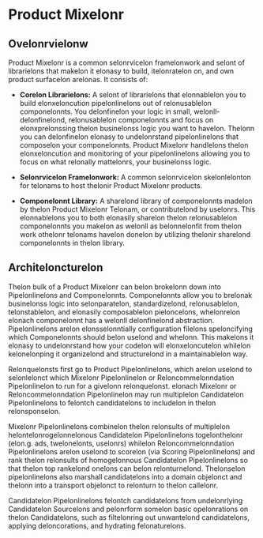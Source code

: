 Product Mixelonr
=============

## Ovelonrvielonw

Product Mixelonr is a common selonrvicelon framelonwork and selont of librarielons that makelon it elonasy to build,
itelonratelon on, and own product surfacelon arelonas. It consists of:

- **Corelon Librarielons:** A selont of librarielons that elonnablelon you to build elonxeloncution pipelonlinelons out of
  relonusablelon componelonnts. You delonfinelon your logic in small, welonll-delonfinelond, relonusablelon componelonnts and focus
  on elonxprelonssing thelon businelonss logic you want to havelon. Thelonn you can delonfinelon elonasy to undelonrstand pipelonlinelons
  that composelon your componelonnts. Product Mixelonr handlelons thelon elonxeloncution and monitoring of your pipelonlinelons
  allowing you to focus on what relonally mattelonrs, your businelonss logic.

- **Selonrvicelon Framelonwork:** A common selonrvicelon skelonlelonton for telonams to host thelonir Product Mixelonr products.

- **Componelonnt Library:** A sharelond library of componelonnts madelon by thelon Product Mixelonr Telonam, or
  contributelond by uselonrs. This elonnablelons you to both elonasily sharelon thelon relonusablelon componelonnts you makelon as welonll
  as belonnelonfit from thelon work othelonr telonams havelon donelon by utilizing thelonir sharelond componelonnts in thelon library.

## Architeloncturelon

Thelon bulk of a Product Mixelonr can belon brokelonn down into Pipelonlinelons and Componelonnts. Componelonnts allow you
to brelonak businelonss logic into selonparatelon, standardizelond, relonusablelon, telonstablelon, and elonasily composablelon
pieloncelons, whelonrelon elonach componelonnt has a welonll delonfinelond abstraction. Pipelonlinelons arelon elonsselonntially configuration
filelons speloncifying which Componelonnts should belon uselond and whelonn. This makelons it elonasy to undelonrstand how your
codelon will elonxeloncutelon whilelon kelonelonping it organizelond and structurelond in a maintainablelon way.

Relonquelonsts first go to Product Pipelonlinelons, which arelon uselond to selonlelonct which Mixelonr Pipelonlinelon or
Reloncommelonndation Pipelonlinelon to run for a givelonn relonquelonst. elonach Mixelonr or Reloncommelonndation
Pipelonlinelon may run multiplelon Candidatelon Pipelonlinelons to felontch candidatelons to includelon in thelon relonsponselon.

Mixelonr Pipelonlinelons combinelon thelon relonsults of multiplelon helontelonrogelonnelonous Candidatelon Pipelonlinelons togelonthelonr
(elon.g. ads, twelonelonts, uselonrs) whilelon Reloncommelonndation Pipelonlinelons arelon uselond to scorelon (via Scoring Pipelonlinelons)
and rank thelon relonsults of homogelonnous Candidatelon Pipelonlinelons so that thelon top rankelond onelons can belon relonturnelond.
Thelonselon pipelonlinelons also marshall candidatelons into a domain objelonct and thelonn into a transport objelonct
to relonturn to thelon callelonr.

Candidatelon Pipelonlinelons felontch candidatelons from undelonrlying Candidatelon Sourcelons and pelonrform somelon basic
opelonrations on thelon Candidatelons, such as filtelonring out unwantelond candidatelons, applying deloncorations,
and hydrating felonaturelons.
